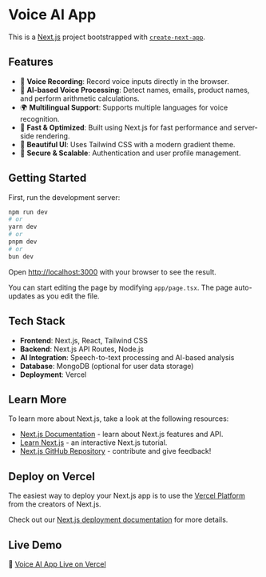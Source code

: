 # Voice AI App

This is a [Next.js](https://nextjs.org) project bootstrapped with [`create-next-app`](https://nextjs.org/docs/app/api-reference/cli/create-next-app).

## Features

- 🎤 **Voice Recording**: Record voice inputs directly in the browser.
- 🤖 **AI-based Voice Processing**: Detect names, emails, product names, and perform arithmetic calculations.
- 🌍 **Multilingual Support**: Supports multiple languages for voice recognition.
- 🚀 **Fast & Optimized**: Built using Next.js for fast performance and server-side rendering.
- 🎨 **Beautiful UI**: Uses Tailwind CSS with a modern gradient theme.
- 🔐 **Secure & Scalable**: Authentication and user profile management.

## Getting Started

First, run the development server:

```bash
npm run dev
# or
yarn dev
# or
pnpm dev
# or
bun dev
```

Open [http://localhost:3000](http://localhost:3000) with your browser to see the result.

You can start editing the page by modifying `app/page.tsx`. The page auto-updates as you edit the file.

## Tech Stack

- **Frontend**: Next.js, React, Tailwind CSS
- **Backend**: Next.js API Routes, Node.js
- **AI Integration**: Speech-to-text processing and AI-based analysis
- **Database**: MongoDB (optional for user data storage)
- **Deployment**: Vercel

## Learn More

To learn more about Next.js, take a look at the following resources:

- [Next.js Documentation](https://nextjs.org/docs) - learn about Next.js features and API.
- [Learn Next.js](https://nextjs.org/learn) - an interactive Next.js tutorial.
- [Next.js GitHub Repository](https://github.com/vercel/next.js) - contribute and give feedback!

## Deploy on Vercel

The easiest way to deploy your Next.js app is to use the [Vercel Platform](https://vercel.com/new?utm_medium=default-template&filter=next.js&utm_source=create-next-app&utm_campaign=create-next-app-readme) from the creators of Next.js.

Check out our [Next.js deployment documentation](https://nextjs.org/docs/app/building-your-application/deploying) for more details.

## Live Demo

🔗 [Voice AI App Live on Vercel](https://voice-ai-app-rust.vercel.app/)

